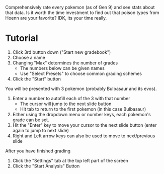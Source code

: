 Comprehensively rate every pokemon (as of Gen 9) and see stats about that data.
Is it worth the time investment to find out that poison types from Hoenn are your favorite? IDK, its your time really.

# Tutorial
1. Click 3rd button down ("Start new gradebook")
2. Choose a name
3. Changing "Max" determines the number of grades
    - The numbers below can be given names
    - Use "Select Presets" to choose common grading schemes
4. Click the "Start" button

You will be presented with 3 pokemon (probably Bulbasaur and its evos). 

1. Enter a number to autofill each of the 3 with that number
    - The cursor will jump to the next slide button
    - Hit tab to return to the first pokemon (in this case Bulbasaur)
2. Either using the dropdown menu or number keys, each pokemon's grade can be set.
3. Hit the "Enter" key to move your cursor to the next slide button (enter again to jump to next slide)
4. Right and Left arrow keys can also be used to move to next/previous slide

After you have finished grading

1. Click the "Settings" tab at the top left part of the screen
2. Click the "Start Analysis" Button
